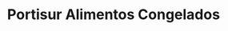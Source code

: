 ---
title: "Portisur Alimentos Congelados"
url: /montevideo/portisur-alimentos-congelados-avenida-brasil/
shop: Supermarkt
---